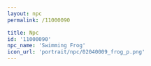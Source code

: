 ```yaml
---
layout: npc
permalink: /11000090

title: Npc
id: '11000090'
npc_name: 'Swimming Frog'
icon_url: 'portrait/npc/02040009_frog_p.png'
---
```

